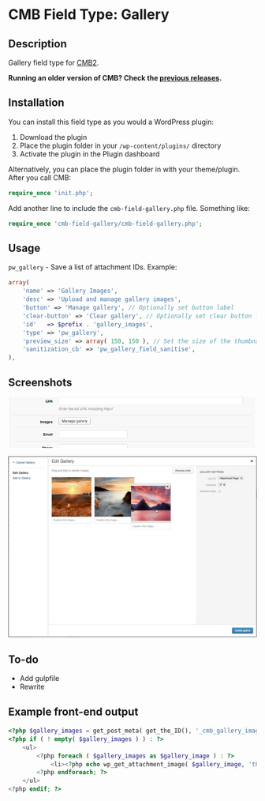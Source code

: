 # CMB Field Type: Gallery

## Description

Gallery field type for [CMB2](https://github.com/WebDevStudios/CMB2 "Custom Metaboxes and Fields for WordPress 2").

**Running an older version of CMB? Check the [previous releases](https://github.com/mustardBees/cmb-field-gallery/releases).**

## Installation

You can install this field type as you would a WordPress plugin:

1. Download the plugin
2. Place the plugin folder in your `/wp-content/plugins/` directory
3. Activate the plugin in the Plugin dashboard

Alternatively, you can place the plugin folder in with your theme/plugin. After you call CMB:

```php
require_once 'init.php';
```

Add another line to include the `cmb-field-gallery.php` file. Something like:

```php
require_once 'cmb-field-gallery/cmb-field-gallery.php';
```

## Usage

`pw_gallery` - Save a list of attachment IDs. Example:

```php
array(
	'name' => 'Gallery Images',
	'desc' => 'Upload and manage gallery images',
	'button' => 'Manage gallery', // Optionally set button label
	'clear-button' => 'Clear gallery', // Optionally set clear button label
	'id'   => $prefix . 'gallery_images',
	'type' => 'pw_gallery',
	'preview_size' => array( 150, 150 ), // Set the size of the thumbnails
	'sanitization_cb' => 'pw_gallery_field_sanitise',
),
```

## Screenshots

![Image](screenshot-1.png?raw=true)

![Image](screenshot-2.png?raw=true)

## To-do

* Add gulpfile
* Rewrite

## Example front-end output

```php
<?php $gallery_images = get_post_meta( get_the_ID(), '_cmb_gallery_images', true ); ?>
<?php if ( ! empty( $gallery_images ) ) : ?>
	<ul>
		<?php foreach ( $gallery_images as $gallery_image ) : ?>
			<li><?php echo wp_get_attachment_image( $gallery_image, 'thumbnail' ); ?></li>
		<?php endforeach; ?>
	</ul>
<?php endif; ?>
```
